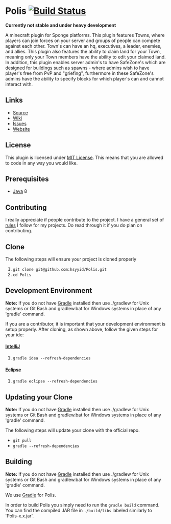Polis [![Build Status](https://travis-ci.org/hsyyid/Polis.svg?branch=master)](https://travis-ci.org/hsyyid/Polis)
=============

**Currently not stable and under heavy development**

A minecraft plugin for Sponge platforms.
This plugin features Towns, where players can join forces on your server and groups of people can compete against each other. Town's can have an hq, executives, a leader, enemies, and allies. This plugin also features the ability to claim land for your Town, meaning only your Town members have the ability to edit your claimed land. In addition, this plugin enables server admin's to have SafeZone's which are designed for buildings such as spawns - where admins wish to have player's free from PvP and "griefing", furthermore in these SafeZone's admins have the ability to specify blocks for which player's can and cannot interact with.

## Links ##
* [Source]
* [Wiki]
* [Issues]
* [Website]

## License ##
This plugin is licensed under [MIT License].
This means that you are allowed to code in any way you would like.

## Prerequisites ##
* [Java] 8

## Contributing ##
I really appreciate if people contribute to the project.
I have a general set of [rules] I follow for my projects.
Do read through it if you do plan on contributing.

## Clone ##
The following steps will ensure your project is cloned properly

1. `git clone git@github.com:hsyyid/Polis.git`
2. `cd Polis`

## Development Environment ##
__Note:__ If you do not have [Gradle] installed then use ./gradlew for Unix systems or Git Bash and gradlew.bat for
Windows systems in place of any 'gradle' command.

If you are a contributor, it is important that your development environment is setup properly. After cloning, as shown
above, follow the given steps for your ide:

#### [IntelliJ]

1. `gradle idea --refresh-dependencies`

#### [Eclipse]

1. `gradle eclipse --refresh-dependencies`

## Updating your Clone ##
__Note:__ If you do not have [Gradle] installed then use ./gradlew for Unix systems or Git Bash and gradlew.bat for
Windows systems in place of any 'gradle' command.

The following steps will update your clone with the official repo.

* `git pull`
* `gradle --refresh-dependencies`

## Building
__Note:__ If you do not have [Gradle] installed then use ./gradlew for Unix systems or Git Bash and gradlew.bat for
Windows systems in place of any 'gradle' command.

We use [Gradle] for Polis.

In order to build Polis you simply need to run the `gradle build` command.
You can find the compiled JAR file in `./build/libs` labeled similarly to 'Polis-x.x.jar'.

[Source]: https://github.com/hsyyid/Polis
[Wiki]: https://github.com/hsyyid/Polis/wiki
[Issues]: https://github.com/hsyyid/Polis/issues
[Website]: http://negafinity.com
[MIT License]: https://tldrlegal.com/license/mit-license
[Java]: http://www.oracle.com/technetwork/java/javase/downloads/jdk8-downloads-2133151.html
[rules]: Contributors.md
[IntelliJ]: https://www.jetbrains.com/idea/
[Eclipse]: https://www.eclipse.org/
[Gradle]: https://www.gradle.org/